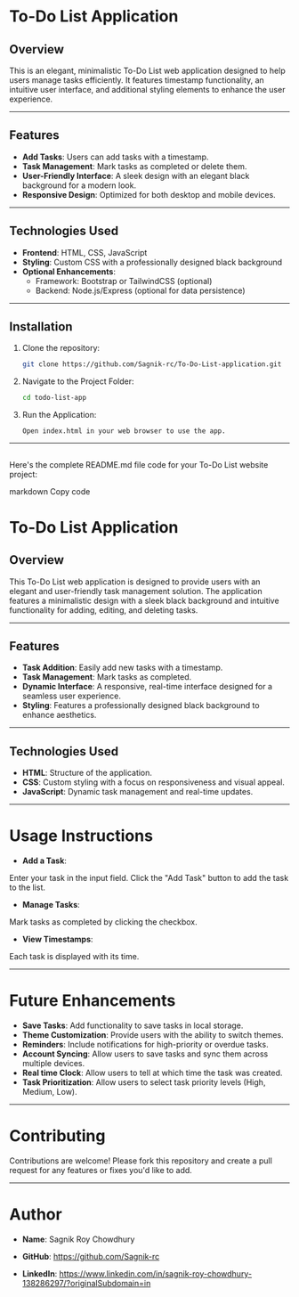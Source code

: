 
# To-Do List Application

## Overview

This is an elegant, minimalistic To-Do List web application designed to help users manage tasks efficiently. It features timestamp functionality, an intuitive user interface, and additional styling elements to enhance the user experience.

---

## Features

- **Add Tasks**: Users can add tasks with a timestamp.
- **Task Management**: Mark tasks as completed or delete them.
- **User-Friendly Interface**: A sleek design with an elegant black background for a modern look.
- **Responsive Design**: Optimized for both desktop and mobile devices.

---

## Technologies Used

- **Frontend**: HTML, CSS, JavaScript
- **Styling**: Custom CSS with a professionally designed black background
- **Optional Enhancements**:
  - Framework: Bootstrap or TailwindCSS (optional)
  - Backend: Node.js/Express (optional for data persistence)

---

## Installation

1. Clone the repository:
   ```bash
   git clone https://github.com/Sagnik-rc/To-Do-List-application.git
2. Navigate to the Project Folder:
   ```bash
   cd todo-list-app
3. Run the Application:
   ```
   Open index.html in your web browser to use the app.
---
##
Here's the complete README.md file code for your To-Do List website project:

markdown
Copy code
# To-Do List Application

## Overview

This To-Do List web application is designed to provide users with an elegant and user-friendly task management solution. The application features a minimalistic design with a sleek black background and intuitive functionality for adding, editing, and deleting tasks. 

---

## Features

- **Task Addition**: Easily add new tasks with a timestamp.
- **Task Management**: Mark tasks as completed.
- **Dynamic Interface**: A responsive, real-time interface designed for a seamless user experience.
- **Styling**: Features a professionally designed black background to enhance aesthetics.

---

## Technologies Used

- **HTML**: Structure of the application.
- **CSS**: Custom styling with a focus on responsiveness and visual appeal.
- **JavaScript**: Dynamic task management and real-time updates.

---

# Usage Instructions

- **Add a Task**:

Enter your task in the input field.
Click the "Add Task" button to add the task to the list.
- **Manage Tasks**:

Mark tasks as completed by clicking the checkbox.
- **View Timestamps**:

Each task is displayed with its time.

---
# Future Enhancements
- **Save Tasks**: Add functionality to save tasks in local storage.
- **Theme Customization**: Provide users with the ability to switch themes.
- **Reminders**: Include notifications for high-priority or overdue tasks.
- **Account Syncing**: Allow users to save tasks and sync them across multiple devices.
- **Real time Clock**: Allow users to tell at which time the task was created.
- **Task Prioritization**: Allow users to select task priority levels (High, Medium, Low).

---
# Contributing
Contributions are welcome! Please fork this repository and create a pull request for any features or fixes you'd like to add.

---
# Author
- **Name**: Sagnik Roy Chowdhury

- **GitHub**: https://github.com/Sagnik-rc

- **LinkedIn**: https://www.linkedin.com/in/sagnik-roy-chowdhury-138286297/?originalSubdomain=in
